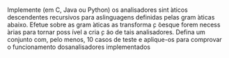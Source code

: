 # 

Implemente (em C, Java ou Python) os analisadores sint ́aticos descendentes recursivos para aslinguagens definidas pelas gram ́aticas abaixo.  Efetue sobre as gram ́aticas as transforma ̧c ̃oesque  forem  necess ́arias  para  tornar  poss ́ıvel  a  cria ̧c ̃ao  de  tais  analisadores.   Defina  um  conjunto com, pelo menos, 10 casos de teste e aplique-os para comprovar o funcionamento dosanalisadores implementados
